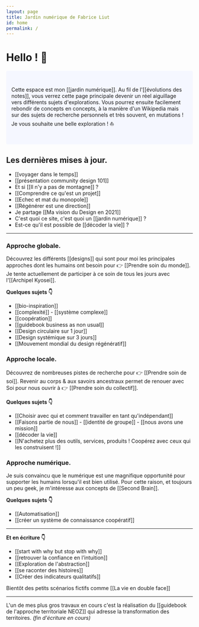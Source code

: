 ```yaml
---
layout: page
title: Jardin numérique de Fabrice Liut
id: home
permalink: /
---
```


# Hello ! 👋

<p style="padding: 3em 1em; background: #f5f7ff; border-radius: 4px;">
  Cette espace est mon [[jardin numérique]]. Au fil de l'[[évolutions des notes]], vous verrez cette page principale devenir un réel aiguillage vers différents sujets d'explorations. Vous pourrez ensuite facilement rebondir de concepts en concepts, à la manière d'un Wikipedia mais sur des sujets de recherche personnels et très souvent, en mutations ! 
  Je vous souhaite une belle exploration ! ⛵
</p>

## Les dernières mises à jour.

- [[voyager dans le temps]]
- [[présentation community design 101]]
- Et si [[Il n'y a pas de montagne]] ?
- [[Comprendre ce qu'est un projet]]
- [[Echec et mat du monopole]]
- [[Régénérer est une direction]]
- Je partage [[Ma vision du Design en 2021]]
- C'est quoi ce site, c'est quoi un [[jardin numérique]] ?
- Est-ce qu'il est possible de [[décoder la vie]] ?

---

### Approche globale.
Découvrez les différents [[designs]] qui sont pour moi les principales approches dont les humains ont besoin pour 👉 [[Prendre soin du monde]].
Je tente actuellement de participer à ce soin de tous les jours avec l'[[Archipel Kyosei]].

**Quelques sujets 👇**
- [[bio-inspiration]]
- [[complexité]] - [[système complexe]]
- [[coopération]]
- [[guidebook business as non usual]]
- [[Design circulaire sur 1 jour]]
- [[Design systémique sur 3 jours]]
- [[Mouvement mondial du design régénératif]]

### Approche locale.
Découvrez de nombreuses pistes de recherche pour 👉  [[Prendre soin de soi]]. Revenir au corps & aux savoirs ancestraux permet de renouer avec Soi pour nous ouvrir à  👉 [[Prendre soin du collectif]].

**Quelques sujets 👇**
- [[Choisir avec qui et comment travailler en tant qu'indépendant]]
- [[Faisons partie de nous]] - [[identité de groupe]] - [[nous avons une mission]]
- [[décoder la vie]]
- [[N'achetez plus des outils, services, produits ! Coopérez avec ceux qui les construisent !]]

### Approche numérique.
Je suis convaincu que le numérique est une magnifique opportunité pour supporter les humains lorsqu'il est bien utilisé. Pour cette raison, et toujours un peu geek, je m'intéresse aux concepts de [[Second Brain]].

**Quelques sujets 👇**
- [[Automatisation]]
- [[créer un système de connaissance coopératif]]

---

**Et en écriture 👇**
- [[start with why but stop with why]]
- [[retrouver la confiance en l’intuition]]
- [[Exploration de l'abstraction]]
- [[se raconter des histoires]]
- [[Créer des indicateurs qualitatifs]]

Bientôt des petits scénarios fictifs comme [[La vie en double face]]

---

L'un de mes plus gros travaux en cours c'est la réalisation du [[guidebook de l'approche territoriale NEOZ]] qui adresse la transformation des territoires. *(fin d'écriture en cours)*

<style>
  .wrapper {
    max-width: 46em;
  }
</style>
